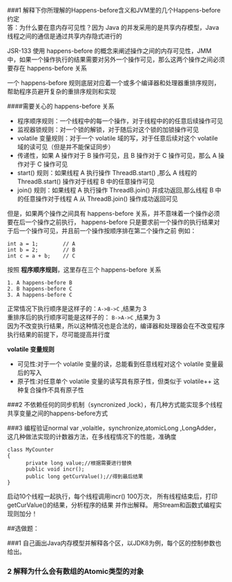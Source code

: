 ###1 解释下你所理解的Happens-before含义和JVM里的几个Happens-before约定   
答：为什么要在意内存可见性？因为 Java 的并发采用的是共享内存模型，Java 线程之间的通信是通过共享内存隐式进行的

JSR-133 使用 happens-before 的概念来阐述操作之间的内存可见性，JMM 中，如果一个操作执行的结果需要对另外一个操作可见，那么这两个操作之间必须要存在 happens-before 关系   

一个 happens-before 规则底层对应着一个或多个编译器和处理器重排序规则，帮助程序员避开复杂的重排序规则和实现      

####需要关心的 happens-before 关系    
- 程序顺序规则：一个线程中的每一个操作，对于线程中的的任意后续操作可见    
- 监视器锁规则：对一个锁的解锁，对于随后对这个锁的加锁操作可见   
- volatile 变量规则：对于一个 volatile 域的写，对于任意后续对这个 volatile 域的读可见（但是并不能保证同步）
- 传递性，如果 A 操作对于 B 操作可见，且 B 操作对于 C 操作可见，那么 A 操作对于 C 操作可见   
- start() 规则：如果线程 A 执行操作 ThreadB.start() ,那么 A 线程的 ThreadB.start() 操作对于线程 B 中的任意操作可见   
- join() 规则：如果线程 A 执行操作 ThreadB.join() 并成功返回,那么线程 B 中的任意操作对于线程 A 从 ThreadB.join() 操作成功返回可见

但是，如果两个操作之间具有 happens-before 关系，并不意味着一个操作必须要在后一个操作之前执行， happens-before 只是要求前一个操作的执行结果对于后一个操作可见，并且前一个操作按顺序排在第二个操作之前
例如：

```
int a = 1;        // A 
int b = 2;        // B
int c = a + b;    // C
```   
按照 **程序顺序规则**，这里存在三个 happens-before 关系

```
1. A happens-before B
2. B happens-before C
3. A happens-before C
```
正常情况下执行顺序是这样子的：```A->B->C``` ,结果为 3    
重排序后的执行顺序可能是这样子的： ```B->A->C``` ,结果为 3    
因为不改变执行结果，所以这种情况也是合法的，编译器和处理器会在不改变程序执行结果的前提下，尽可能提高并行度    

**volatile 变量规则**   

- 可见性:对于一个 volatile 变量的读，总能看到任意线程对这个 volatile 变量最后的写入   
- 原子性:对任意单个 volatile 变量的读写具有原子性，但类似于 volatile++ 这种复合操作不具有原子性    




###2 不依赖任何的同步机制（syncronized ,lock），有几种方式能实现多个线程共享变量之间的happens-before方式      

###3 编程验证normal var ,volaitle，synchronize,atomicLong ,LongAdder，这几种做法实现的计数器方法，在多线程情况下的性能，准确度

    class MyCounter
    {
          private long value;//根据需要进行替换
          public void incr();
          public long getCurValue();//得到最后结果
    }  
启动10个线程一起执行，每个线程调用incr() 100万次，
所有线程结束后，打印 getCurValue()的结果，分析程序的结果 并作出解释。 用Stream和函数式编程实现则加分！

##选做题：
 
###1 自己画出Java内存模型并解释各个区，以JDK8为例，每个区的控制参数也给出。
### 2 解释为什么会有数组的Atomic类型的对象
 